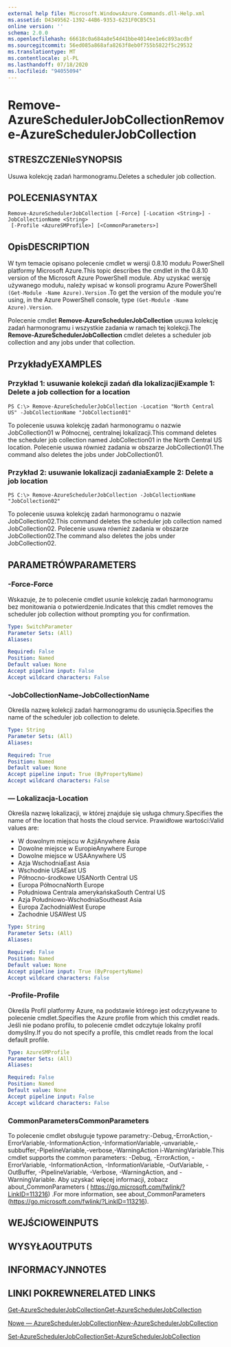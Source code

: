 ```yaml
---
external help file: Microsoft.WindowsAzure.Commands.dll-Help.xml
ms.assetid: D4349562-1392-44B6-9353-6231F0CB5C51
online version: ''
schema: 2.0.0
ms.openlocfilehash: 66618c0a684a8e54d41bbe4014ee1e6c893acdbf
ms.sourcegitcommit: 56ed085a868afa8263f8eb0f755b5822f5c29532
ms.translationtype: MT
ms.contentlocale: pl-PL
ms.lasthandoff: 07/18/2020
ms.locfileid: "94055094"
---
```

# <span data-ttu-id="7ac94-101">Remove-AzureSchedulerJobCollection</span><span class="sxs-lookup"><span data-stu-id="7ac94-101">Remove-AzureSchedulerJobCollection</span></span>

## <span data-ttu-id="7ac94-102">STRESZCZENIe</span><span class="sxs-lookup"><span data-stu-id="7ac94-102">SYNOPSIS</span></span>
<span data-ttu-id="7ac94-103">Usuwa kolekcję zadań harmonogramu.</span><span class="sxs-lookup"><span data-stu-id="7ac94-103">Deletes a scheduler job collection.</span></span>

## <span data-ttu-id="7ac94-104">POLECENIA</span><span class="sxs-lookup"><span data-stu-id="7ac94-104">SYNTAX</span></span>

```
Remove-AzureSchedulerJobCollection [-Force] [-Location <String>] -JobCollectionName <String>
 [-Profile <AzureSMProfile>] [<CommonParameters>]
```

## <span data-ttu-id="7ac94-105">Opis</span><span class="sxs-lookup"><span data-stu-id="7ac94-105">DESCRIPTION</span></span>
<span data-ttu-id="7ac94-106">W tym temacie opisano polecenie cmdlet w wersji 0.8.10 modułu PowerShell platformy Microsoft Azure.</span><span class="sxs-lookup"><span data-stu-id="7ac94-106">This topic describes the cmdlet in the 0.8.10 version of the Microsoft Azure PowerShell module.</span></span>
<span data-ttu-id="7ac94-107">Aby uzyskać wersję używanego modułu, należy wpisać w konsoli programu Azure PowerShell `(Get-Module -Name Azure).Version` .</span><span class="sxs-lookup"><span data-stu-id="7ac94-107">To get the version of the module you're using, in the Azure PowerShell console, type `(Get-Module -Name Azure).Version`.</span></span>

<span data-ttu-id="7ac94-108">Polecenie cmdlet **Remove-AzureSchedulerJobCollection** usuwa kolekcję zadań harmonogramu i wszystkie zadania w ramach tej kolekcji.</span><span class="sxs-lookup"><span data-stu-id="7ac94-108">The **Remove-AzureSchedulerJobCollection** cmdlet deletes a scheduler job collection and any jobs under that collection.</span></span>

## <span data-ttu-id="7ac94-109">Przykłady</span><span class="sxs-lookup"><span data-stu-id="7ac94-109">EXAMPLES</span></span>

### <span data-ttu-id="7ac94-110">Przykład 1: usuwanie kolekcji zadań dla lokalizacji</span><span class="sxs-lookup"><span data-stu-id="7ac94-110">Example 1: Delete a job collection for a location</span></span>
```
PS C:\> Remove-AzureSchedulerJobCollection -Location "North Central US" -JobCollectionName "JobCollection01"
```

<span data-ttu-id="7ac94-111">To polecenie usuwa kolekcję zadań harmonogramu o nazwie JobCollection01 w Północnej, centralnej lokalizacji.</span><span class="sxs-lookup"><span data-stu-id="7ac94-111">This command deletes the scheduler job collection named JobCollection01 in the North Central US location.</span></span>
<span data-ttu-id="7ac94-112">Polecenie usuwa również zadania w obszarze JobCollection01.</span><span class="sxs-lookup"><span data-stu-id="7ac94-112">The command also deletes the jobs under JobCollection01.</span></span>

### <span data-ttu-id="7ac94-113">Przykład 2: usuwanie lokalizacji zadania</span><span class="sxs-lookup"><span data-stu-id="7ac94-113">Example 2: Delete a job location</span></span>
```
PS C:\> Remove-AzureSchedulerJobCollection -JobCollectionName "JobCollection02"
```

<span data-ttu-id="7ac94-114">To polecenie usuwa kolekcję zadań harmonogramu o nazwie JobCollection02.</span><span class="sxs-lookup"><span data-stu-id="7ac94-114">This command deletes the scheduler job collection named JobCollection02.</span></span>
<span data-ttu-id="7ac94-115">Polecenie usuwa również zadania w obszarze JobCollection02.</span><span class="sxs-lookup"><span data-stu-id="7ac94-115">The command also deletes the jobs under JobCollection02.</span></span>

## <span data-ttu-id="7ac94-116">PARAMETRÓW</span><span class="sxs-lookup"><span data-stu-id="7ac94-116">PARAMETERS</span></span>

### <span data-ttu-id="7ac94-117">-Force</span><span class="sxs-lookup"><span data-stu-id="7ac94-117">-Force</span></span>
<span data-ttu-id="7ac94-118">Wskazuje, że to polecenie cmdlet usunie kolekcję zadań harmonogramu bez monitowania o potwierdzenie.</span><span class="sxs-lookup"><span data-stu-id="7ac94-118">Indicates that this cmdlet removes the scheduler job collection without prompting you for confirmation.</span></span>

```yaml
Type: SwitchParameter
Parameter Sets: (All)
Aliases: 

Required: False
Position: Named
Default value: None
Accept pipeline input: False
Accept wildcard characters: False
```

### <span data-ttu-id="7ac94-119">-JobCollectionName</span><span class="sxs-lookup"><span data-stu-id="7ac94-119">-JobCollectionName</span></span>
<span data-ttu-id="7ac94-120">Określa nazwę kolekcji zadań harmonogramu do usunięcia.</span><span class="sxs-lookup"><span data-stu-id="7ac94-120">Specifies the name of the scheduler job collection to delete.</span></span>

```yaml
Type: String
Parameter Sets: (All)
Aliases: 

Required: True
Position: Named
Default value: None
Accept pipeline input: True (ByPropertyName)
Accept wildcard characters: False
```

### <span data-ttu-id="7ac94-121">— Lokalizacja</span><span class="sxs-lookup"><span data-stu-id="7ac94-121">-Location</span></span>
<span data-ttu-id="7ac94-122">Określa nazwę lokalizacji, w której znajduje się usługa chmury.</span><span class="sxs-lookup"><span data-stu-id="7ac94-122">Specifies the name of the location that hosts the cloud service.</span></span>
<span data-ttu-id="7ac94-123">Prawidłowe wartości:</span><span class="sxs-lookup"><span data-stu-id="7ac94-123">Valid values are:</span></span> 

- <span data-ttu-id="7ac94-124">W dowolnym miejscu w Azji</span><span class="sxs-lookup"><span data-stu-id="7ac94-124">Anywhere Asia</span></span>
- <span data-ttu-id="7ac94-125">Dowolne miejsce w Europie</span><span class="sxs-lookup"><span data-stu-id="7ac94-125">Anywhere Europe</span></span>
- <span data-ttu-id="7ac94-126">Dowolne miejsce w USA</span><span class="sxs-lookup"><span data-stu-id="7ac94-126">Anywhere US</span></span>
- <span data-ttu-id="7ac94-127">Azja Wschodnia</span><span class="sxs-lookup"><span data-stu-id="7ac94-127">East Asia</span></span>
- <span data-ttu-id="7ac94-128">Wschodnie USA</span><span class="sxs-lookup"><span data-stu-id="7ac94-128">East US</span></span>
- <span data-ttu-id="7ac94-129">Północno-środkowe USA</span><span class="sxs-lookup"><span data-stu-id="7ac94-129">North Central US</span></span>
- <span data-ttu-id="7ac94-130">Europa Północna</span><span class="sxs-lookup"><span data-stu-id="7ac94-130">North Europe</span></span>
- <span data-ttu-id="7ac94-131">Południowa Centrala amerykańska</span><span class="sxs-lookup"><span data-stu-id="7ac94-131">South Central US</span></span>
- <span data-ttu-id="7ac94-132">Azja Południowo-Wschodnia</span><span class="sxs-lookup"><span data-stu-id="7ac94-132">Southeast Asia</span></span>
- <span data-ttu-id="7ac94-133">Europa Zachodnia</span><span class="sxs-lookup"><span data-stu-id="7ac94-133">West Europe</span></span>
- <span data-ttu-id="7ac94-134">Zachodnie USA</span><span class="sxs-lookup"><span data-stu-id="7ac94-134">West US</span></span>

```yaml
Type: String
Parameter Sets: (All)
Aliases: 

Required: False
Position: Named
Default value: None
Accept pipeline input: True (ByPropertyName)
Accept wildcard characters: False
```

### <span data-ttu-id="7ac94-135">-Profile</span><span class="sxs-lookup"><span data-stu-id="7ac94-135">-Profile</span></span>
<span data-ttu-id="7ac94-136">Określa Profil platformy Azure, na podstawie którego jest odczytywane to polecenie cmdlet.</span><span class="sxs-lookup"><span data-stu-id="7ac94-136">Specifies the Azure profile from which this cmdlet reads.</span></span>
<span data-ttu-id="7ac94-137">Jeśli nie podano profilu, to polecenie cmdlet odczytuje lokalny profil domyślny.</span><span class="sxs-lookup"><span data-stu-id="7ac94-137">If you do not specify a profile, this cmdlet reads from the local default profile.</span></span>

```yaml
Type: AzureSMProfile
Parameter Sets: (All)
Aliases: 

Required: False
Position: Named
Default value: None
Accept pipeline input: False
Accept wildcard characters: False
```

### <span data-ttu-id="7ac94-138">CommonParameters</span><span class="sxs-lookup"><span data-stu-id="7ac94-138">CommonParameters</span></span>
<span data-ttu-id="7ac94-139">To polecenie cmdlet obsługuje typowe parametry:-Debug,-ErrorAction,-ErrorVariable,-InformationAction,-InformationVariable,-unvariable,-subbuffer,-PipelineVariable,-verbose,-WarningAction i-WarningVariable.</span><span class="sxs-lookup"><span data-stu-id="7ac94-139">This cmdlet supports the common parameters: -Debug, -ErrorAction, -ErrorVariable, -InformationAction, -InformationVariable, -OutVariable, -OutBuffer, -PipelineVariable, -Verbose, -WarningAction, and -WarningVariable.</span></span> <span data-ttu-id="7ac94-140">Aby uzyskać więcej informacji, zobacz about_CommonParameters ( https://go.microsoft.com/fwlink/?LinkID=113216) .</span><span class="sxs-lookup"><span data-stu-id="7ac94-140">For more information, see about_CommonParameters (https://go.microsoft.com/fwlink/?LinkID=113216).</span></span>

## <span data-ttu-id="7ac94-141">WEJŚCIOWE</span><span class="sxs-lookup"><span data-stu-id="7ac94-141">INPUTS</span></span>

## <span data-ttu-id="7ac94-142">WYSYŁA</span><span class="sxs-lookup"><span data-stu-id="7ac94-142">OUTPUTS</span></span>

## <span data-ttu-id="7ac94-143">INFORMACYJN</span><span class="sxs-lookup"><span data-stu-id="7ac94-143">NOTES</span></span>

## <span data-ttu-id="7ac94-144">LINKI POKREWNE</span><span class="sxs-lookup"><span data-stu-id="7ac94-144">RELATED LINKS</span></span>

[<span data-ttu-id="7ac94-145">Get-AzureSchedulerJobCollection</span><span class="sxs-lookup"><span data-stu-id="7ac94-145">Get-AzureSchedulerJobCollection</span></span>](./Get-AzureSchedulerJobCollection.md)

[<span data-ttu-id="7ac94-146">Nowe — AzureSchedulerJobCollection</span><span class="sxs-lookup"><span data-stu-id="7ac94-146">New-AzureSchedulerJobCollection</span></span>](./New-AzureSchedulerJobCollection.md)

[<span data-ttu-id="7ac94-147">Set-AzureSchedulerJobCollection</span><span class="sxs-lookup"><span data-stu-id="7ac94-147">Set-AzureSchedulerJobCollection</span></span>](./Set-AzureSchedulerJobCollection.md)


